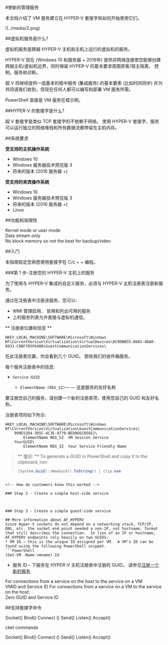 #使新的管理服务

本文档介绍了 VM 服务建立在 HYPER-V 套接字和如何开始使用它们。

!(../media/2.png)

##虚拟机服务是什么?

虚拟机服务是跨越 HYPER-V 主机和主机上运行的虚拟机的服务。

HYPER-V 现在 (Windows 10 和服务器 + 2016年) 提供非网络连接使您能够创建跨越主机/虚拟机边界，同时保留 HYPER-V 的基本要求周围房客/宿主隔离、 控制，服务和诊断。

超 V 将继续提供一组基本的框中服务 (集成服务) 的基本要素 (比如时间同步) 并为共同请我们收到，但现在任何人都可以编写和部署 VM 服务所需。

PowerShell 直接是 VM 服务在框示例。

##HYPER-V 的套接字是什么?

超 V 套接字是类似 TCP 套接字的不依赖于网络。
使用 HYPER-V 套接字，服务可以运行独立的网络堆栈和所有数据流都停留在主机内存。

##系统要求

**受支持的主机操作系统**

*   Windows 10
*   Windows 服务器技术预览版 3
*   将来的版本 (2016 服务器 +)

**受支持的来宾操作系统**

*   Windows 10
*   Windows 服务器技术预览版 3
*   将来的版本 (2016 服务器 +)
*   Linux

##功能和局限性

Kernel mode or user mode  
Data stream only    
No block memory so not the best for backup/video  

##入门

本指南假定您熟悉使用套接字在 C/c + + 编程。

###第 1 步-注册您的 HYPER-V 主机上的服务

为了使用与 HYPER-V 集成的自定义服务，必须与 HYPER-V 主机注册表注册新服务。

通过在注册表中注册该服务，您可以:

*   WMI 管理启用、 禁用和列出可用的服务
*   上的服务列表允许直接与虚拟机通信。

** 注册表位置和信息 **


```
HKEY_LOCAL_MACHINE\SOFTWARE\Microsoft\Windows NT\CurrentVersion\Virtualization\VirtualDevices\6C09BB55-D683-4DA0-8931-C9BF705F6480\GuestCommunicationServices\

```

在此注册表位置，你会看到几个 GUID。
那些我们的收件箱服务。

每个服务注册表中的信息:

*   `Service GUID`
    
    *   `ElementName (REG_SZ)`— — 这是服务的友好名称

要注册您自己的服务，请创建一个新的注册表项，使用您自己的 GUID 和友好名称。

注册表项将如下所示:


```
HKEY_LOCAL_MACHINE\SOFTWARE\Microsoft\Windows NT\CurrentVersion\Virtualization\GuestCommunicationServices\
    999E53D4-3D5C-4C3E-8779-BED06EC056E1\
        ElementName REG_SZ  VM Session Service
    YourGUID\
        ElementName REG_SZ  Your Service Friendly Name

```


> ** 提示: **  To generate a GUID in PowerShell and copy it to the clipboard, run:  
> ``` PowerShell
> [System.Guid]::NewGuid().ToString() | clip.exe
> 


```

<!-- How do customers know this worked -->

### Step 2 - Create a simple host-side service



### Step 3 - Create a simple guest-side service

## More information about AF_HYPERV
Since Hyper-V sockets do not depend on a networking stack, TCP/IP, DNS, etc. the socket end point needed a non-IP, not hostname, format that still describes the connection.  In lieu of an IP or hostname, AF_HYPERV endpoints rely heavily on two GUIDS:  
* VM ID – this is the unique ID assigned per VM.  A VM’s ID can be found using the following PowerShell snippet.
```PowerShell
(Get-VM -Name vmname).Id

```

*   服务 ID – 下服务在 HYPER-V 主机注册表中注册的 GUID。
    请参见[注册一个新的服务](#GettingStarted).

For connections from a service on the host to the service on a VM:  
VMID and Service ID
For connections from a service on a VM to the service on the host:  
Zero GUID and Service ID

##支持套接字命令

Socket()
Bind()
Connect ()
Send()
Listen()
Accept()


cket commands

Socket()
Bind()
Connect ()
Send()
Listen()
Accept()


 
